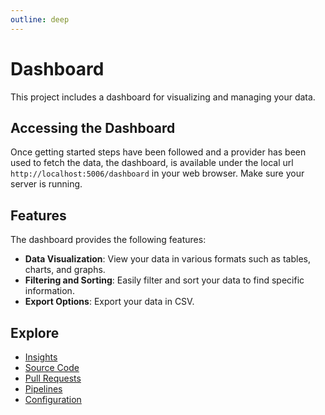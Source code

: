 ```yaml
---
outline: deep
---
```


# Dashboard

This project includes a dashboard for visualizing and managing your data.

## Accessing the Dashboard

Once getting started steps have been followed and a provider has been used to fetch the data, the dashboard, is available
under the local url `http://localhost:5006/dashboard` in your web browser. Make sure your server is running.

## Features

The dashboard provides the following features:

- **Data Visualization**: View your data in various formats such as tables, charts, and graphs.
- **Filtering and Sorting**: Easily filter and sort your data to find specific information.
- **Export Options**: Export your data in CSV.

## Explore

- [Insights](./dashboard/insights.md)
- [Source Code](./dashboard/code.md)
- [Pull Requests](./dashboard/prs.md)
- [Pipelines](./dashboard/pipelines.md)
- [Configuration](./dashboard/configuration.md)
